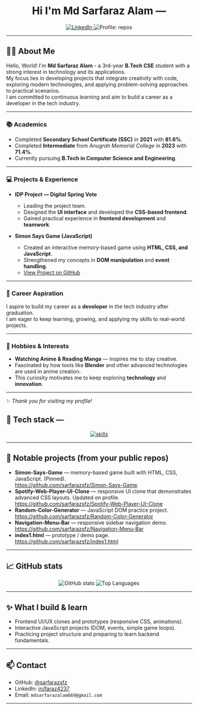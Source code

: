 <!--
Profile README for Md Sarfaraz Alam (sarfarazsfz)
Updated: 2025-09-26 — icons: skillicons.dev
-->

<div align="center">
  <h1>Hi I'm Md Sarfaraz Alam — </h1>
  <!-- quick badges -->
  <p>
    <a href="https://www.linkedin.com/in/faraz4237" target="_blank" rel="noopener">
      <img alt="LinkedIn" src="https://img.shields.io/badge/LinkedIn-Connect-blue?style=for-the-badge&logo=linkedin" />
    </a>
    <img alt="Profile: repos" src="https://img.shields.io/badge/Repos-5-blueviolet?style=for-the-badge" />
  </p>
</div>

---

## 👨‍🎓 About Me

Hello, World! I'm **Md Sarfaraz Alam** - a 3rd-year **B.Tech CSE** student with a strong interest in technology and its applications.  
My focus lies in developing projects that integrate creativity with code, exploring modern technologies, and applying problem-solving approaches to practical scenarios.  
I am committed to continuous learning and aim to build a career as a developer in the tech industry.  

---

### 📚 Academics
- Completed **Secondary School Certificate (SSC)** in **2021** with **81.6%**.
- Completed **Intermediate** from *Anugrah Memorial College* in **2023** with **71.4%**.
- Currently pursuing **B.Tech in Computer Science and Engineering**.

---

### 💻 Projects & Experience
- **IDP Project — Digital Spring Vote**  
  - Leading the project team.  
  - Designed the **UI interface** and developed the **CSS-based frontend**.  
  - Gained practical experience in **frontend development** and **teamwork**.  

- **Simon Says Game (JavaScript)**  
  - Created an interactive memory-based game using **HTML, CSS, and JavaScript**.  
  - Strengthened my concepts in **DOM manipulation** and **event handling**.  
  - [View Project on GitHub](https://github.com/sarfarazsfz/Simon-Says-Game)  

---

### 🎯 Career Aspiration
I aspire to build my career as a **developer** in the tech industry after graduation.  
I am eager to keep learning, growing, and applying my skills to real-world projects.

---

### 🌱 Hobbies & Interests
- **Watching Anime & Reading Manga** — inspires me to stay creative.  
- Fascinated by how tools like **Blender** and other advanced technologies are used in anime creation.  
- This curiosity motivates me to keep exploring **technology** and **innovation**.  

---

✨ *Thank you for visiting my profile!*  

## 🧰 Tech stack — 
<p align="center">
  <!-- main icon row (Skill Icons) -->
  <a href="https://skillicons.dev" target="_blank" rel="noopener">
    <img src="https://skillicons.dev/icons?i=java,html,css,js,tailwind,mongodb,nodejs,express,ejs,react,mysql,eclipse,vscode,git,github,maven,bash,redux,c,python&perline=12&theme=dark" alt="skills" />
  </a>
</p>

---

## 🚀 Notable projects (from your public repos)

- **Simon-Says-Game** — memory-based game built with HTML, CSS, JavaScript. (Pinned).  
  https://github.com/sarfarazsfz/Simon-Says-Game.
- **Spotify-Web-Player-UI-Clone** — responsive UI clone that demonstrates advanced CSS layouts. Updated on profile.
  https://github.com/sarfarazsfz/Spotify-Web-Player-UI-Clone
- **Random-Color-Generator** — JavaScript DOM practice project.  
  https://github.com/sarfarazsfz/Random-Color-Generator
- **Navigation-Menu-Bar** — responsive sidebar navigation demo. 
  https://github.com/sarfarazsfz/Navigation-Menu-Bar
- **index1.html** — prototype / demo page. 
  https://github.com/sarfarazsfz/index1.html

---

## 📈 GitHub stats
<p align="center">
  <img alt="GitHub stats" src="https://github-readme-stats.vercel.app/api?username=sarfarazsfz&show_icons=true&count_private=false&theme=tokyonight" />
  <img alt="Top Languages" src="https://github-readme-stats.vercel.app/api/top-langs/?username=sarfarazsfz&layout=compact&theme=tokyonight" />
</p>

---

## ✨ What I build & learn
- Frontend UI/UX clones and prototypes (responsive CSS, animations).  
- Interactive JavaScript projects (DOM, events, simple game loops).  
- Practicing project structure and preparing to learn backend fundamentals.

---

## 📫 Contact
- GitHub: [@sarfarazsfz](https://github.com/sarfarazsfz)
- LinkedIn: [in/faraz4237](https://www.linkedin.com/in/faraz4237)
- Email: `mdsarfarazalam669@gmail.com`

---

